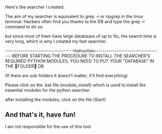 Here's the searcher I created.

The aim of my searcher is equivalent to grep -r or ripgrep in the linux terminal. Hackers often find you thanks to the DB and type the grep -r command to do so.

 but since most of them have large databases of up to 1to, the search time is very long, which is why I created my fast searcher.

-----------------------------------Instruction-----------------------------------
BEFORE STARTING THE PROCEDURE TO INSTALL THE SEARCHER'S REQUIRED PYTHON MODULES, YOU NEED TO PUT YOUR "DATABASE" IN THE 📁FOLDER📁
DB

(If there are sub-folders it doesn't matter, it'll find everything)


Please click on the .bat file (module_install) which is used to install the essential modules for the python searcher.

after installing the modules, click on the file (Start)

And that's it, have fun!
--------------------------------------------------------------------------------


I am not responsible for the use of this tool
